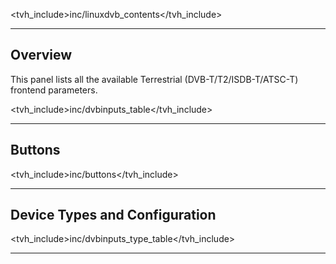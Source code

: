 <tvh_include>inc/linuxdvb_contents</tvh_include>

---

## Overview

This panel lists all the available Terrestrial (DVB-T/T2/ISDB-T/ATSC-T) frontend 
parameters.

<tvh_include>inc/dvbinputs_table</tvh_include>

---

## Buttons

<tvh_include>inc/buttons</tvh_include>

---

## Device Types and Configuration

<tvh_include>inc/dvbinputs_type_table</tvh_include>

---